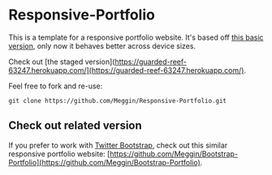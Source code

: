 # Responsive-Portfolio
This is a template for a responsive portfolio website.
It's based off [this basic version](https://github.com/Meggin/Basic-Portfolio),
only now it behaves better across device sizes.

Check out [the staged version](https://guarded-reef-63247.herokuapp.com/](https://guarded-reef-63247.herokuapp.com/).

Feel free to fork and re-use:

`git clone https://github.com/Meggin/Responsive-Portfolio.git`

## Check out related version
If you prefer to work with [Twitter Bootstrap](http://getbootstrap.com/),
check out this similar responsive portfolio website: [https://github.com/Meggin/Bootstrap-Portfolio](https://github.com/Meggin/Bootstrap-Portfolio).
